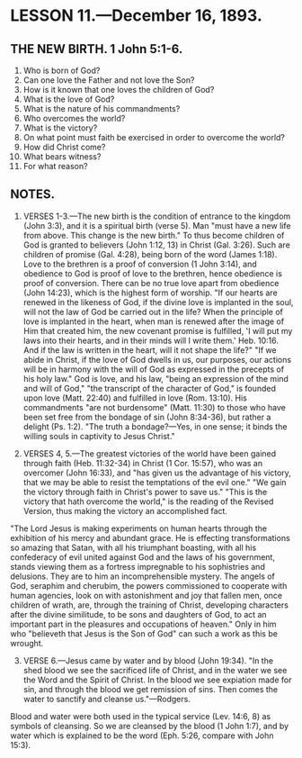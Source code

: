 # LESSON 11.—December 16, 1893.

## THE NEW BIRTH. 1 John 5:1-6.

1. Who is born of God?
2. Can one love the Father and not love the Son?
3. How is it known that one loves the children of God?
4. What is the love of God?
5. What is the nature of his commandments?
6. Who overcomes the world?
7. What is the victory?
8. On what point must faith be exercised in order to overcome the world?
9. How did Christ come?
10. What bears witness?
11. For what reason?

## NOTES.

1. VERSES 1-3.—The new birth is the condition of entrance to the kingdom (John 3:3), and it is a spiritual birth (verse 5). Man "must have a new life from above. This change is the new birth." To thus become children of God is granted to believers (John 1:12, 13) in Christ (Gal. 3:26). Such are children of promise (Gal. 4:28), being born of the word (James 1:18). Love to the brethren is a proof of conversion (1 John 3:14), and obedience to God is proof of love to the brethren, hence obedience is proof of conversion. There can be no true love apart from obedience (John 14:23), which is the highest form of worship. "If our hearts are renewed in the likeness of God, if the divine love is implanted in the soul, will not the law of God be carried out in the life? When the principle of love is implanted in the heart, when man is renewed after the image of Him that created him, the new covenant promise is fulfilled, 'I will put my laws into their hearts, and in their minds will I write them.' Heb. 10:16. And if the law is written in the heart, will it not shape the life?" "If we abide in Christ, if the love of God dwells in us, our purposes, our actions will be in harmony with the will of God as expressed in the precepts of his holy law." God is love, and his law, "being an expression of the mind and will of God," "the transcript of the character of God," is founded upon love (Matt. 22:40) and fulfilled in love (Rom. 13:10). His commandments "are not burdensome" (Matt. 11:30) to those who have been set free from the bondage of sin (John 8:34-36), but rather a delight (Ps. 1:2). "The truth a bondage?—Yes, in one sense; it binds the willing souls in captivity to Jesus Christ."

2. VERSES 4, 5.—The greatest victories of the world have been gained through faith (Heb. 11:32-34) in Christ (1 Cor. 15:57), who was an overcomer (John 16:33), and "has given us the advantage of his victory, that we may be able to resist the temptations of the evil one." "We gain the victory through faith in Christ's power to save us." "This is the victory that hath overcome the world," is the reading of the Revised Version, thus making the victory an accomplished fact.

"The Lord Jesus is making experiments on human hearts through the exhibition of his mercy and abundant grace. He is effecting transformations so amazing that Satan, with all his triumphant boasting, with all his confederacy of evil united against God and the laws of his government, stands viewing them as a fortress impregnable to his sophistries and delusions. They are to him an incomprehensible mystery. The angels of God, seraphim and cherubim, the powers commissioned to cooperate with human agencies, look on with astonishment and joy that fallen men, once children of wrath, are, through the training of Christ, developing characters after the divine similitude, to be sons and daughters of God, to act an important part in the pleasures and occupations of heaven." Only in him who "believeth that Jesus is the Son of God" can such a work as this be wrought.

3. VERSE 6.—Jesus came by water and by blood (John 19:34). "In the shed blood we see the sacrificed life of Christ, and in the water we see the Word and the Spirit of Christ. In the blood we see expiation made for sin, and through the blood we get remission of sins. Then comes the water to sanctify and cleanse us."—Rodgers.

Blood and water were both used in the typical service (Lev. 14:6, 8) as symbols of cleansing. So we are cleansed by the blood (1 John 1:7), and by water which is explained to be the word (Eph. 5:26, compare with John 15:3).